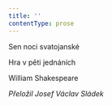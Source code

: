 ```yaml
---
title: ''
contentType: prose
---
```


Sen noci svatojanské

Hra v pěti jednáních

William Shakespeare

_Přeložil Josef Václav Sládek_
